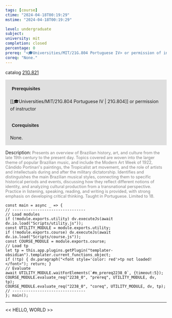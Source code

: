 ```yaml
---
tags: [course]
ctime: "2024-04-18T00:19:29"
mstime: "2024-04-18T00:19:29"

level: undergraduate
subject: 
university: mit
completion: closed
percentage: 0
prereq: "<🎓Universities/MIT/21G.804 Portuguese IV> or permission of instructor"
coreq: "None."
---
```


catalog [21G.821](http://student.mit.edu/catalog/m21Gh.html#21G.821)

<span style="display: block; padding: 15px; background-color: rgb(100, 100, 100, 0.2);"><font id="m_prereq2238_0" style="display: block; font-family: Arial, sans-serif; font-weight: bold; padding: 5px">Prerequisites</font><br><span id="prereq2238_0">[[🎓Universities/MIT/21G.804 Portuguese IV | 21G.804]] or permission of instructor</span></span>
<span style="display: block; padding: 15px; background-color: rgb(100, 100, 100, 0.2);"><font id="m_coreq2238_0" style="display: block; font-family: Arial, sans-serif; font-weight: bold; padding: 5px">Corequisites</font><br><span id="coreq2238_0">None.</span></span>

<font style="">Description:</font>
<font style="color: grey; font-size: 0.8rem;">Presents an overview of Brazilian history, art, and culture from the late 19th century to the present day. Topics covered are woven into the larger theme of popular Brazilian music, and include the Modern Art Week of 1922, Cândido Portinari's paintings, the Tropicalist art movement, and the role of artists and intellectuals during and after the military dictatorship. Identifies and distinguishes the main Brazilian musical styles, connecting them to specific historical periods and events, discussing how they reflect different notions of identity, and analyzing cultural production from a transnational perspective. Practice in listening, speaking, reading, and writing is provided, with strong emphasis on developing critical thinking. Taught in Portuguese. Limited to 18.</font>

```dataviewjs
const main = async _ => {
// --------------------------------
// Load modules
if (!module.exports.utility) dv.executeJs(await dv.io.load("Scripts/utility.js"));
const UTILITY_MODULE = module.exports.utility;
if (!module.exports.course) dv.executeJs(await dv.io.load("Scripts/course.js"));
const COURSE_MODULE = module.exports.course;
// Load tp
let tp = this.app.plugins.getPlugin("templater-obsidian").templater.current_functions_object;
if (!tp) { dv.paragraph("<font style='color: red'>tp not loaded!</font>"); return; }
// Evaluate
await UTILITY_MODULE.waitForElements(`#m_prereq2238_0`, {timeout:5});
COURSE_MODULE.evaluate_req("2238_0", "prereq", UTILITY_MODULE, dv, tp);
COURSE_MODULE.evaluate_req("2238_0", "coreq", UTILITY_MODULE, dv, tp);
// --------------------------------
}; main();
```

---

<< HELLO, WORLD >>
